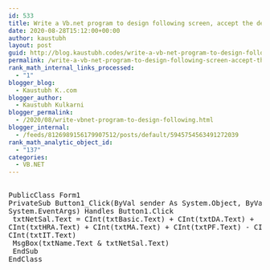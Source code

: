 ```yaml
---
id: 533
title: Write a Vb.net program to design following screen, accept the details from the user. Clicking on Submit button Net Salary should be calculated and displayed into the TextBox. Display the MessageBox informing the Name and Net Salary of employee.
date: 2020-08-28T15:12:00+00:00
author: kaustubh
layout: post
guid: http://blog.kaustubh.codes/write-a-vb-net-program-to-design-following-screen-accept-the-details-from-the-user-clicking-on-submit-button-net-salary-should-be-calculated-and-displayed-into-the-textbox-display-the-messagebox-in/
permalink: /write-a-vb-net-program-to-design-following-screen-accept-the-details-from-the-user-clicking-on-submit-button-net-salary-should-be-calculated-and-displayed-into-the-textbox-display-the-messagebox-in/
rank_math_internal_links_processed:
  - "1"
blogger_blog:
  - Kaustubh K..com
blogger_author:
  - Kaustubh Kulkarni
blogger_permalink:
  - /2020/08/write-vbnet-program-to-design-following.html
blogger_internal:
  - /feeds/8126989156179907512/posts/default/5945754563491272039
rank_math_analytic_object_id:
  - "137"
categories:
  - VB.NET
---
```

<pre><br />PublicClass Form1<br />PrivateSub Button1_Click(ByVal sender As System.Object, ByVal e As<br />System.EventArgs) Handles Button1.Click<br /> txtNetSal.Text = CInt(txtBasic.Text) + CInt(txtDA.Text) +<br />CInt(txtHRA.Text) + CInt(txtMA.Text) + CInt(txtPF.Text) - CInt(txtPT.Text) -<br />CInt(txtIT.Text)<br /> MsgBox(txtName.Text & txtNetSal.Text)<br /> EndSub<br />EndClass<br /><br /><br /></pre>